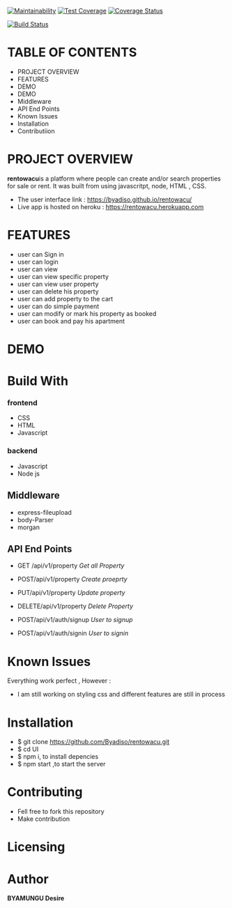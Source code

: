 [![Maintainability](https://api.codeclimate.com/v1/badges/f8910ac7a64bcd78c3a6/maintainability)](https://codeclimate.com/github/Byadiso/UI/maintainability) [![Test Coverage](https://api.codeclimate.com/v1/badges/f8910ac7a64bcd78c3a6/test_coverage)](https://codeclimate.com/github/Byadiso/UI/test_coverage)
[![Coverage Status](https://coveralls.io/repos/github/Byadiso/UI/badge.svg?branch=master)](https://coveralls.io/github/Byadiso/UI?branch=master)

[![Build Status](https://travis-ci.org/Byadiso/UI.svg?branch=develop)](https://travis-ci.org/Byadiso/UI)

# TABLE OF CONTENTS

-   PROJECT OVERVIEW
-   FEATURES
-   DEMO
-   DEMO
-   Middleware
-   API End Points
-   Known Issues
-   Installation
-   Contributiion

# PROJECT OVERVIEW

**rentowacu**is a platform where people can create and/or search properties for sale or rent. It was built from using javascritpt, node, HTML , CSS.

-   The user interface link : https://byadiso.github.io/rentowacu/
-   Live app is hosted on heroku : https://rentowacu.herokuapp.com

# FEATURES

-   user can Sign in
-   user can login
-   user can view
-   user can view specific property
-   user can view user property
-   user can delete his property
-   user can add property to the cart
-   user can do simple payment
-   user can modify or mark his property as booked
-   user can book and pay his apartment

# DEMO

# Build With

### frontend

-   CSS
-   HTML
-   Javascript

### backend

-   Javascript
-   Node js

## Middleware

-   express-fileupload
-   body-Parser
-   morgan

## API End Points

-   GET /api/v1/property _Get all Property_
-   POST/api/v1/property _Create proeprty_
-   PUT/api/v1/property _Update property_
-   DELETE/api/v1/property _Delete Property_

-   POST/api/v1/auth/signup _User to signup_
-   POST/api/v1/auth/signin _User to signin_

# Known Issues

Everything work perfect , However :

-   I am still working on styling css and different features are still in process

# Installation

-   \$ git clone https://github.com/Byadiso/rentowacu.git
-   \$ cd UI
-   \$ npm i, to install depencies
-   \$ npm start ,to start the server

# Contributing

-   Fell free to fork this repository
-   Make contribution

# Licensing

# Author

**BYAMUNGU Desire**
